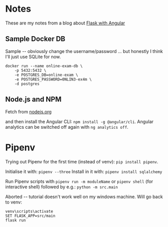 # Notes
These are my notes from a blog about [Flask with Angular](https://auth0.com/blog/using-python-flask-and-angular-to-build-modern-apps-part-1/)

## Sample Docker DB
Sample -- obviously change the username/password ... but honestly I think I'll just use SQLite for now.
```
docker run --name online-exam-db \
    -p 5432:5432 \
    -e POSTGRES_DB=online-exam \
    -e POSTGRES_PASSWORD=0NLIN3-ex4m \
    -d postgres
```

## Node.js and NPM
Fetch from [nodejs.org](https://nodejs.org/en/download/)

and then install the Angular CLI: `npm install -g @angular/cli`.
Angular analytics can be switched off again with `ng analytics off`.

# Pipenv
Trying out Pipenv for the first time (instead of venv): `pip install pipenv`.

Initialise it with: `pipenv --three`
Install in it with: `pipenv install sqlalchemy`

Run Pipenv scripts with `pipenv run -m moduleName` or `pipenv shell` (for interactive shell) followed by e.g.: `python -m src.main`

Aborted -- tutorial doesn't work well on my windows machine. Will go back to venv:
```
venv\scripts\activate
SET FLASK_APP=src/main
flask run
```